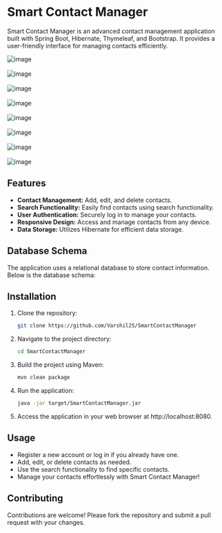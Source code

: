 # Smart Contact Manager

Smart Contact Manager is an advanced contact management application built with Spring Boot, Hibernate, Thymeleaf, and Bootstrap. It provides a user-friendly interface for managing contacts efficiently.

![image](https://github.com/Varshil25/SmartContactManager/assets/130171937/b5ed8db4-1839-463e-a541-a87669d24c0e)
</br> </br>
![image](https://github.com/Varshil25/SmartContactManager/assets/130171937/44ebad86-ba98-41a2-a8f6-a1010fa15f2f)
</br> </br>
![image](https://github.com/Varshil25/SmartContactManager/assets/130171937/4713ad90-69a8-4e28-9cc9-13200d88467f)
</br> </br>
![image](https://github.com/Varshil25/SmartContactManager/assets/130171937/ddc979c7-0783-41e8-bb3c-8c76638f836f)
</br></br>
![image](https://github.com/Varshil25/SmartContactManager/assets/130171937/b1ff582d-7d23-47c4-b23e-886e5ad5c5a2)
</br></br>
![image](https://github.com/Varshil25/SmartContactManager/assets/130171937/96bc0713-d3b6-403f-809e-6bde4f4269c1)
</br></br>
![image](https://github.com/Varshil25/SmartContactManager/assets/130171937/5a7ace58-87a8-426e-9682-500101cadc1b)
</br></br>
![image](https://github.com/Varshil25/SmartContactManager/assets/130171937/f8ef7742-6b0b-43b5-b617-fcec75ee1e30)





## Features

- **Contact Management:** Add, edit, and delete contacts.
- **Search Functionality:** Easily find contacts using search functionality.
- **User Authentication:** Securely log in to manage your contacts.
- **Responsive Design:** Access and manage contacts from any device.
- **Data Storage:** Utilizes Hibernate for efficient data storage.

## Database Schema

The application uses a relational database to store contact information. Below is the database schema:



## Installation

1. Clone the repository:
   ```bash
   git clone https://github.com/Varshil25/SmartContactManager

2. Navigate to the project directory:
    ```bash
    cd SmartContactManager

3. Build the project using Maven:
     ```bash
     mvn clean package
     
4. Run the application:
    ```bash
    java -jar target/SmartContactManager.jar

5. Access the application in your web browser at http://localhost:8080.

## Usage

- Register a new account or log in if you already have one.
- Add, edit, or delete contacts as needed.
- Use the search functionality to find specific contacts.
- Manage your contacts effortlessly with Smart Contact Manager!

## Contributing

Contributions are welcome! Please fork the repository and submit a pull request with your changes.


